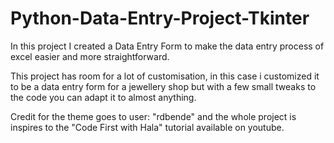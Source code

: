 # Python-Data-Entry-Project-Tkinter

In this project I created a Data Entry Form to make the data entry process of excel easier and more straightforward.

This project has room for a lot of customisation, in this case i customized it to be a data entry form for a jewellery shop but with a few small tweaks to the code you can adapt it to almost anything.

Credit for the theme goes to user: "rdbende" and the whole project is inspires to the "Code First with Hala" tutorial available on youtube.
